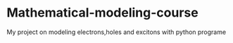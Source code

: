 # Mathematical-modeling-course
My project on modeling electrons,holes and excitons with python programe 
